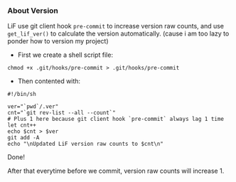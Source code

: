 ### About Version

LiF use git client hook `pre-commit` to increase version raw counts, and use `get_lif_ver()` to calculate the version automatically. (cause i am too lazy to ponder how to version my project)

- First we create a shell script file:

```
chmod +x .git/hooks/pre-commit > .git/hooks/pre-commit
```

- Then contented with:

``` shell
#!/bin/sh

ver="`pwd`/.ver"
cnt="`git rev-list --all --count`"
# Plus 1 here because git client hook `pre-commit` always lag 1 time
let cnt++
echo $cnt > $ver
git add -A
echo "\nUpdated LiF version raw counts to $cnt\n"
```

Done!

After that everytime before we commit, version raw counts will increase 1.
